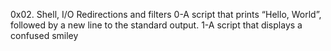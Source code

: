 0x02. Shell, I/O Redirections and filters
0-A script that prints “Hello, World”, followed by a new line to the standard output.
1-A script that displays a confused smiley
